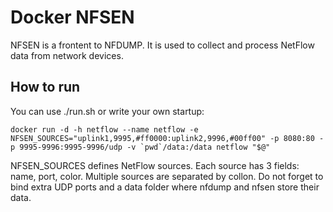 Docker NFSEN
============

NFSEN is a frontent to NFDUMP. It is used to collect and process NetFlow data from network devices.

How to run
----------

You can use ./run.sh or write your own startup:

	docker run -d -h netflow --name netflow -e NFSEN_SOURCES="uplink1,9995,#ff0000:uplink2,9996,#00ff00" -p 8080:80 -p 9995-9996:9995-9996/udp -v `pwd`/data:/data netflow "$@"

NFSEN_SOURCES defines NetFlow sources.
Each source has 3 fields: name, port, color. Multiple sources are separated by collon.
Do not forget to bind extra UDP ports and a data folder where nfdump and nfsen store their data.
